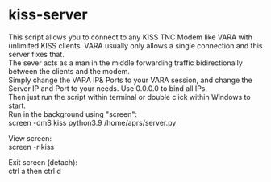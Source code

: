 # kiss-server
This script allows you to connect to any KISS TNC Modem like VARA with unlimited KISS clients. VARA usually only allows a single connection and this server fixes that.<br>
The sever acts as a man in the middle forwarding traffic bidirectionally between the clients and the modem.
<br>
Simply change the VARA IP& Ports to your VARA session, and change the Server IP and Port to your needs. Use 0.0.0.0 to bind all IPs.
<br>
Then just run the script within terminal or double click within Windows to start.
<br>
Run in the background using "screen":<br>
screen -dmS kiss python3.9 /home/aprs/server.py<br>

View screen:<br>
screen -r kiss<br>

Exit screen (detach):<br>
ctrl a then ctrl d
